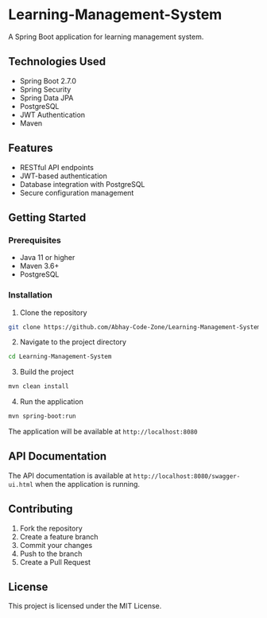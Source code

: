 # Learning-Management-System

A Spring Boot application for learning management system.

## Technologies Used

- Spring Boot 2.7.0
- Spring Security
- Spring Data JPA
- PostgreSQL
- JWT Authentication
- Maven

## Features

- RESTful API endpoints
- JWT-based authentication
- Database integration with PostgreSQL
- Secure configuration management

## Getting Started

### Prerequisites

- Java 11 or higher
- Maven 3.6+
- PostgreSQL

### Installation

1. Clone the repository
```bash
git clone https://github.com/Abhay-Code-Zone/Learning-Management-System.git
```

2. Navigate to the project directory
```bash
cd Learning-Management-System
```

3. Build the project
```bash
mvn clean install
```

4. Run the application
```bash
mvn spring-boot:run
```

The application will be available at `http://localhost:8080`

## API Documentation

The API documentation is available at `http://localhost:8080/swagger-ui.html` when the application is running.

## Contributing

1. Fork the repository
2. Create a feature branch
3. Commit your changes
4. Push to the branch
5. Create a Pull Request

## License

This project is licensed under the MIT License.
<!-- Update 1 -->

<!-- Update 2 -->

<!-- Update 3 -->

<!-- Update 4 -->

<!-- Update 6 -->

<!-- Update 7 -->

<!-- Update 9 -->

<!-- Update 11 -->

<!-- Update 13 -->

<!-- Update 14 -->

<!-- Update 17 -->

<!-- Update 18 -->

<!-- Update 19 -->

<!-- Update 21 -->

<!-- Update 22 -->

<!-- Update 23 -->

<!-- Update 26 -->

<!-- Update 27 -->

<!-- Update 28 -->

<!-- Update 29 -->

<!-- Update 31 -->

<!-- Update 33 -->

<!-- Update 34 -->

<!-- Update 37 -->

<!-- Update 38 -->

<!-- Update 39 -->

<!-- Update 41 -->

<!-- Update 42 -->

<!-- Update 43 -->

<!-- Update 44 -->

<!-- Update 46 -->

<!-- Update 47 -->

<!-- Update 49 -->

<!-- Update 51 -->

<!-- Update 52 -->

<!-- Update 53 -->

<!-- Update 54 -->

<!-- Update 57 -->

<!-- Update 58 -->

<!-- Update 59 -->

<!-- Update 61 -->

<!-- Update 62 -->

<!-- Update 63 -->

<!-- Update 66 -->

<!-- Update 67 -->

<!-- Update 68 -->

<!-- Update 69 -->

<!-- Update 71 -->

<!-- Update 73 -->

<!-- Update 74 -->

<!-- Update 76 -->

<!-- Update 77 -->

<!-- Update 78 -->

<!-- Update 79 -->

<!-- Update 81 -->

<!-- Update 82 -->

<!-- Update 83 -->

<!-- Update 86 -->

<!-- Update 87 -->

<!-- Update 89 -->

<!-- Update 91 -->

<!-- Update 92 -->

<!-- Update 93 -->

<!-- Update 94 -->

<!-- Update 97 -->

<!-- Update 98 -->

<!-- Update 99 -->

<!-- Update 101 -->

<!-- Update 102 -->

<!-- Update 103 -->

<!-- Update 106 -->

<!-- Update 107 -->

<!-- Update 109 -->

<!-- Update 111 -->

<!-- Update 113 -->

<!-- Update 114 -->

<!-- Update 116 -->

<!-- Update 117 -->

<!-- Update 118 -->

<!-- Update 119 -->

<!-- Update 121 -->

<!-- Update 122 -->

<!-- Update 123 -->

<!-- Update 124 -->

<!-- Update 126 -->

<!-- Update 127 -->

<!-- Update 129 -->

<!-- Update 131 -->

<!-- Update 133 -->

<!-- Update 134 -->

<!-- Update 137 -->

<!-- Update 138 -->

<!-- Update 139 -->

<!-- Update 141 -->

<!-- Update 142 -->

<!-- Update 143 -->

<!-- Update 146 -->

<!-- Update 147 -->

<!-- Update 148 -->
